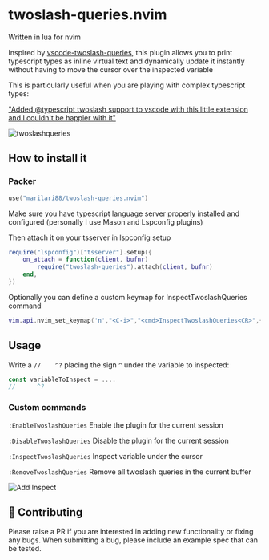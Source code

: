 # twoslash-queries.nvim
Written in lua for nvim

Inspired by [vscode-twoslash-queries](https://github.com/orta/vscode-twoslash-queries), this plugin allows you to print typescript types as inline virtual text and dynamically update it instantly without having to move the cursor over the inspected variable

This is particularly useful when you are playing with complex typescript types:

["Added 
@typescript
 twoslash support to vscode with this little extension and I couldn't be happier with it"](https://twitter.com/tannerlinsley/status/1564254580715560960?s=20&t=E0Ap8W6vsFZhHyZFYlt_5w)

![twoslashqueries](https://user-images.githubusercontent.com/32909388/204164892-3c1444d3-8f2d-4c6d-8c1a-b812f1e4c657.gif)

## How to install it

### Packer
```lua
use("marilari88/twoslash-queries.nvim")
```

Make sure you have typescript language server properly installed and configured (personally I use Mason and Lspconfig plugins)

Then attach it on your tsserver in lspconfig setup
```lua
require("lspconfig")["tsserver"].setup({
	on_attach = function(client, bufnr)
		require("twoslash-queries").attach(client, bufnr)
	end,
})
```


Optionally you can define a custom keymap for InspectTwoslashQueries command
```lua
vim.api.nvim_set_keymap('n',"<C-i>","<cmd>InspectTwoslashQueries<CR>",{})
```

## Usage
Write a `//    ^?` placing the sign `^` under the variable to inspected:
```typescript
const variableToInspect = ....
//      ^?
```

### Custom commands
`:EnableTwoslashQueries` Enable the plugin for the current session

`:DisableTwoslashQueries` Disable the plugin for the current session

`:InspectTwoslashQueries` Inspect variable under the cursor

`:RemoveTwoslashQueries` Remove all twoslash queries in the current buffer

![Add Inspect](https://user-images.githubusercontent.com/32909388/204394442-48153bd9-caba-49d5-9b82-7f2b2a52f014.gif)

## :gift: Contributing

Please raise a PR if you are interested in adding new functionality or fixing any bugs. When submitting a bug, please include an example spec that can be tested.

